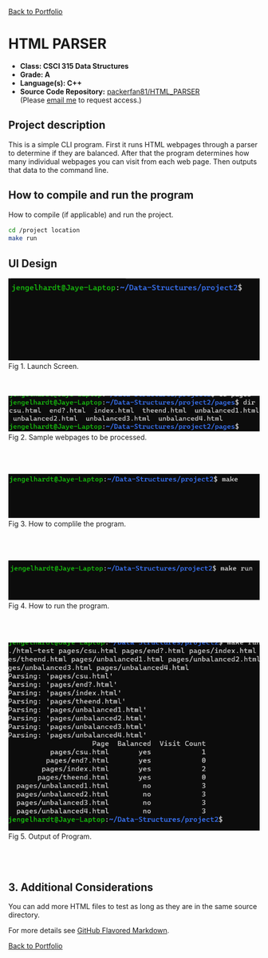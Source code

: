 [Back to Portfolio](./)

HTML PARSER
===============

-   **Class: CSCI 315 Data Structures**
-   **Grade: A**
-   **Language(s): C++** 
-   **Source Code Repository:** [packerfan81/HTML_PARSER](https://github.com/Packerfan81/Data-Structures/tree/master/project2)  
    (Please [email me](mailto:jeengelhardt@csustudent.net?subject=GitHub%20Access) to request access.)

## Project description

 This is a simple CLI program.  First it runs HTML webpages through a parser to determine if they are balanced.  After that the program determines how many individual webpages you can visit from each web page.  Then outputs that data to the command line.


## How to compile and run the program

How to compile (if applicable) and run the project.

```bash
cd /project location
make run
```

## UI Design


![screenshot](images/OpeningScreen.png)  
Fig 1. Launch Screen.
<br> <br />
<br> <br />
![screenshot](images/Webpages.png)  
Fig 2. Sample webpages to be processed.
<br> <br />
<br> <br />


![screenshot](images/Build.png)  
Fig 3. How to complile the program.
<br> <br />
<br> <br />


![screenshot](images/Run.png)  
Fig 4. How to run the program.
<br> <br />
<br> <br />

![screenshot](images/Output.png)  
Fig 5. Output of Program.
<br> <br />
<br> <br />
## 3. Additional Considerations

You can add more HTML files to test as long as they are in the same source directory.

For more details see [GitHub Flavored Markdown](https://guides.github.com/features/mastering-markdown/).

[Back to Portfolio](./)
